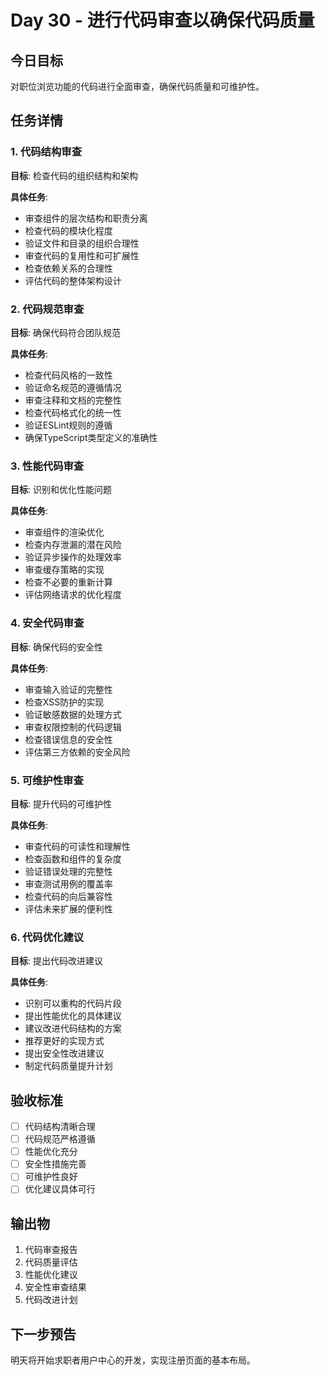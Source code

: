 # Day 30 - 进行代码审查以确保代码质量

## 今日目标
对职位浏览功能的代码进行全面审查，确保代码质量和可维护性。

## 任务详情

### 1. 代码结构审查
**目标**: 检查代码的组织结构和架构

**具体任务**:
- 审查组件的层次结构和职责分离
- 检查代码的模块化程度
- 验证文件和目录的组织合理性
- 审查代码的复用性和可扩展性
- 检查依赖关系的合理性
- 评估代码的整体架构设计

### 2. 代码规范审查
**目标**: 确保代码符合团队规范

**具体任务**:
- 检查代码风格的一致性
- 验证命名规范的遵循情况
- 审查注释和文档的完整性
- 检查代码格式化的统一性
- 验证ESLint规则的遵循
- 确保TypeScript类型定义的准确性

### 3. 性能代码审查
**目标**: 识别和优化性能问题

**具体任务**:
- 审查组件的渲染优化
- 检查内存泄漏的潜在风险
- 验证异步操作的处理效率
- 审查缓存策略的实现
- 检查不必要的重新计算
- 评估网络请求的优化程度

### 4. 安全代码审查
**目标**: 确保代码的安全性

**具体任务**:
- 审查输入验证的完整性
- 检查XSS防护的实现
- 验证敏感数据的处理方式
- 审查权限控制的代码逻辑
- 检查错误信息的安全性
- 评估第三方依赖的安全风险

### 5. 可维护性审查
**目标**: 提升代码的可维护性

**具体任务**:
- 审查代码的可读性和理解性
- 检查函数和组件的复杂度
- 验证错误处理的完整性
- 审查测试用例的覆盖率
- 检查代码的向后兼容性
- 评估未来扩展的便利性

### 6. 代码优化建议
**目标**: 提出代码改进建议

**具体任务**:
- 识别可以重构的代码片段
- 提出性能优化的具体建议
- 建议改进代码结构的方案
- 推荐更好的实现方式
- 提出安全性改进建议
- 制定代码质量提升计划

## 验收标准
- [ ] 代码结构清晰合理
- [ ] 代码规范严格遵循
- [ ] 性能优化充分
- [ ] 安全性措施完善
- [ ] 可维护性良好
- [ ] 优化建议具体可行

## 输出物
1. 代码审查报告
2. 代码质量评估
3. 性能优化建议
4. 安全性审查结果
5. 代码改进计划

## 下一步预告
明天将开始求职者用户中心的开发，实现注册页面的基本布局。

